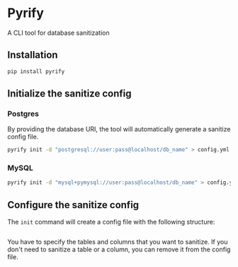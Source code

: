# Pyrify

A CLI tool for database sanitization

## Installation

```bash
pip install pyrify
```

## Initialize the sanitize config

### Postgres

By providing the database URI, the tool will automatically generate a sanitize config file.

```sh
pyrify init -d "postgresql://user:pass@localhost/db_name" > config.yml
```

### MySQL

```sh
pyrify init -d "mysql+pymysql://user:pass@localhost/db_name" > config.yml
```

## Configure the sanitize config

The `init` command will create a config file with the following structure:

```yaml
```

You have to specify the tables and columns that you want to sanitize. If you 
don't need to sanitize a table or a column, you can remove it from the config file.
